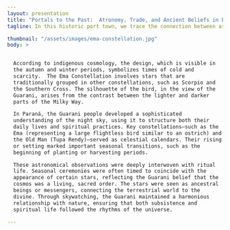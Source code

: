 ```yaml
---
layout: presentation
title: "Portals to the Past:  Atronomy, Trade, and Ancient Beliefs in Parana"
tagline: In this historic port town, we trace the connection between astronomy and ancient trade. Learn how Indigenous groups like the Guarani used the stars for seasonal timing and ritual, while also considering how the port itself became a meeting point of sky-inspired worldviews.

thumbnail: "/assets/images/ema-constellation.jpg"
body: >


  According to indigenous cosmology, the design, which is visible in
  the autumn and winter periods, symbolizes times of cold and
  scarcity.  The Ema Constellation involves stars that are
  traditionally grouped in other constellations, such as Scorpio and
  the Southern Cross. The silhouette of the bird, in the view of the
  Guarani, arises from the contrast between the lighter and darker
  parts of the Milky Way.

  In Paraná, the Guarani people developed a sophisticated
  understanding of the night sky, using it to structure both their
  daily lives and spiritual practices. Key constellations—such as the
  Ema (representing a large flightless bird similar to an ostrich) and
  the Old Man (Tupa Rendy)—served as celestial calendars. Their rising
  or setting marked important seasonal transitions, such as the
  beginning of planting or harvesting periods.

  These astronomical observations were deeply interwoven with ritual
  life. Seasonal ceremonies were often timed to coincide with the
  appearance of certain stars, reflecting the Guarani belief that the
  cosmos was a living, sacred order. The stars were seen as ancestral
  beings or messengers, connecting the terrestrial world to the
  divine. Through skywatching, the Guarani maintained a harmonious
  relationship with nature, ensuring that both subsistence and
  spiritual life followed the rhythms of the universe.

---
```


